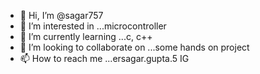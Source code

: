- 👋 Hi, I’m @sagar757
- 👀 I’m interested in ...microcontroller
- 🌱 I’m currently learning ...c, c++
- 💞️ I’m looking to collaborate on ...some hands on project
- 📫 How to reach me ...ersagar.gupta.5 IG

<!---
sagar757/sagar757 is a ✨ special ✨ repository because its `README.md` (this file) appears on your GitHub profile.
You can click the Preview link to take a look at your changes.
--->
